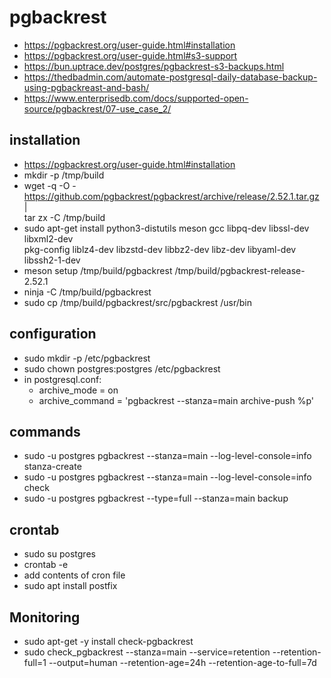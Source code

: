 
# pgbackrest
* https://pgbackrest.org/user-guide.html#installation
* https://pgbackrest.org/user-guide.html#s3-support
* https://bun.uptrace.dev/postgres/pgbackrest-s3-backups.html
* https://thedbadmin.com/automate-postgresql-daily-database-backup-using-pgbackreast-and-bash/
* https://www.enterprisedb.com/docs/supported-open-source/pgbackrest/07-use_case_2/

## installation
* https://pgbackrest.org/user-guide.html#installation
* mkdir -p /tmp/build
* wget -q -O - \
  https://github.com/pgbackrest/pgbackrest/archive/release/2.52.1.tar.gz | \
  tar zx -C /tmp/build
* sudo apt-get install python3-distutils meson gcc libpq-dev libssl-dev libxml2-dev \
  pkg-config liblz4-dev libzstd-dev libbz2-dev libz-dev libyaml-dev libssh2-1-dev
* meson setup /tmp/build/pgbackrest /tmp/build/pgbackrest-release-2.52.1
* ninja -C /tmp/build/pgbackrest
* sudo cp /tmp/build/pgbackrest/src/pgbackrest /usr/bin

## configuration
* sudo mkdir -p /etc/pgbackrest
* sudo chown postgres:postgres /etc/pgbackrest
* in postgresql.conf:
  * archive_mode = on
  * archive_command = 'pgbackrest --stanza=main archive-push %p'

## commands
* sudo -u postgres pgbackrest --stanza=main --log-level-console=info stanza-create
* sudo -u postgres pgbackrest --stanza=main --log-level-console=info check
* sudo -u postgres pgbackrest --type=full --stanza=main backup

## crontab
* sudo su postgres
* crontab -e
* add contents of cron file
* sudo apt install postfix

## Monitoring
* sudo apt-get -y install check-pgbackrest
* sudo check_pgbackrest --stanza=main --service=retention --retention-full=1 --output=human --retention-age=24h --retention-age-to-full=7d